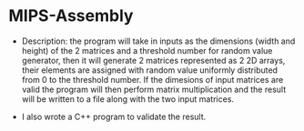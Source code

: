# MIPS-Assembly
- Description: the program will take in inputs as the dimensions (width and height) of the 2 matrices and a threshold number for random value generator, then it will generate 2 matrices
represented as 2 2D arrays, their elements are assigned with random value uniformly distributed from 0 to the threshold number. If the dimesions of input matrices are valid
the program will then perform matrix multiplication and the result will be written to a file along with the two input matrices.

- I also wrote a C++ program to validate the result.
